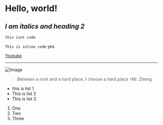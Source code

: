 # **Hello, world!**

## *I am italics and heading 2*

```
this isnt code
```

`This is inline code` yes

[Youtube](https://youtube.com)

---

![Image](https://media.discordapp.net/attachments/1155387332778786887/1224834795092312255/IMG_1408.jpg?ex=661eef4b&is=660c7a4b&hm=107337fbc593fd123f054cebabe84c53a5df1c3b8dd3816ea0e217d3e430cb8a&=&format=webp&width=596&height=794)

> Between a rock and a hard place, I choose a hard place
-Mr. Zheng

* this is list 1
* This is list 2
* This is list 3

1. One
2. Two
3. Three
